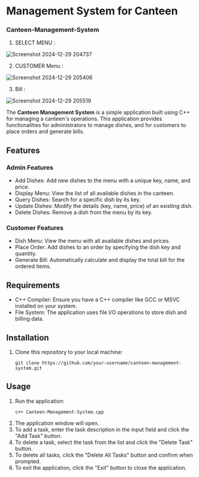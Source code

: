 # Management System for Canteen

### Canteen-Management-System<br>
1. SELECT MENU :

![Screenshot 2024-12-29 204737](https://github.com/user-attachments/assets/52c95f73-3361-40b4-91ae-18d18ac96bc1)

2. CUSTOMER Menu :
   
![Screenshot 2024-12-29 205406](https://github.com/user-attachments/assets/36f53fd7-35af-4b80-8914-da6d0bc081f9)


3. Bill :
   
![Screenshot 2024-12-29 205519](https://github.com/user-attachments/assets/a2a32c5b-8cf9-4ca2-b5b1-c88d2d2022e9)


The **Canteen Management System** is a simple application built using C++ for managing a canteen's operations. This application provides functionalities for administrators to manage dishes, and for customers to place orders and generate bills.

## Features

### Admin Features
- Add Dishes: Add new dishes to the menu with a unique key, name, and price.
- Display Menu: View the list of all available dishes in the canteen.
- Query Dishes: Search for a specific dish by its key.
- Update Dishes: Modify the details (key, name, price) of an existing dish.
- Delete Dishes: Remove a dish from the menu by its key.

### Customer Features
- Dish Menu: View the menu with all available dishes and prices.
- Place Order: Add dishes to an order by specifying the dish key and quantity.
- Generate Bill: Automatically calculate and display the total bill for the ordered items.

## Requirements
- C++ Compiler: Ensure you have a C++ compiler like GCC or MSVC installed on your system.
- File System: The application uses file I/O operations to store dish and billing data.

## Installation
1. Clone this repository to your local machine:
   ```
   git clone https://github.com/your-username/canteen-management-system.git
   ```

## Usage
1. Run the application:
   ```
   c++ Canteen-Management-System.cpp
   ```
2. The application window will open.
3. To add a task, enter the task description in the input field and click the "Add Task" button.
4. To delete a task, select the task from the list and click the "Delete Task" button.
5. To delete all tasks, click the "Delete All Tasks" button and confirm when prompted.
6. To exit the application, click the "Exit" button to close the application.













